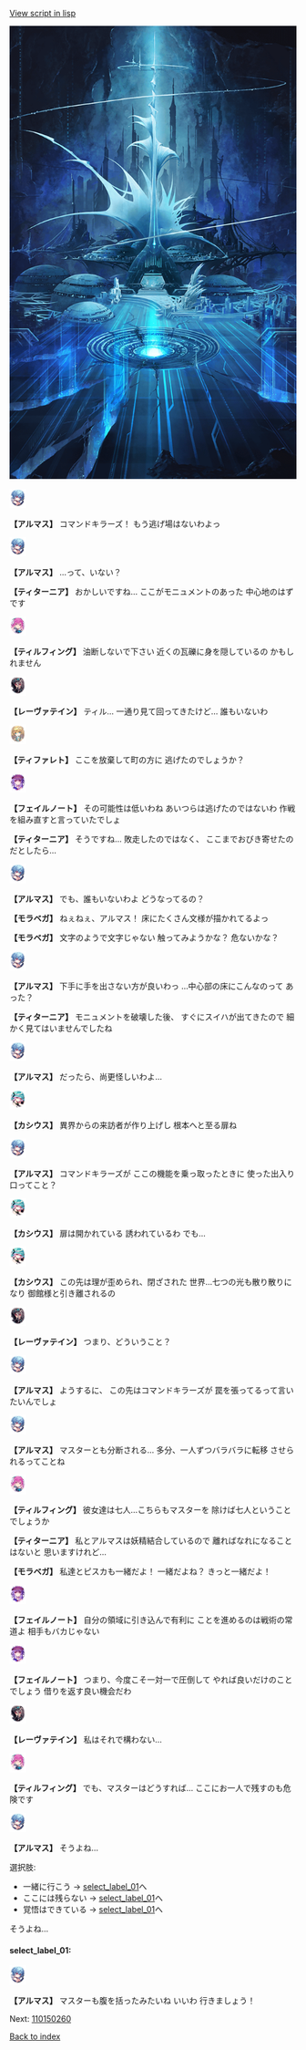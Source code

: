 [View script in lisp](../scripts/110150250.txt)

![profound_nolight.png](../images/backgrounds/profound_nolight.png)

<img src="../images/units/3103811.png" alt="3103811.png" height="34"/>

**【アルマス】**
コマンドキラーズ！
もう逃げ場はないわよっ

<img src="../images/units/3103811.png" alt="3103811.png" height="34"/>

**【アルマス】**
…って、いない？

**【ティターニア】**
おかしいですね…
ここがモニュメントのあった
中心地のはずです

<img src="../images/units/3101411.png" alt="3101411.png" height="34"/>

**【ティルフィング】**
油断しないで下さい
近くの瓦礫に身を隠しているの
かもしれません

<img src="../images/units/3100211.png" alt="3100211.png" height="34"/>

**【レーヴァテイン】**
ティル…
一通り見て回ってきたけど…
誰もいないわ

<img src="../images/units/3503211.png" alt="3503211.png" height="34"/>

**【ティファレト】**
ここを放棄して町の方に
逃げたのでしょうか？

<img src="../images/units/3401911.png" alt="3401911.png" height="34"/>

**【フェイルノート】**
その可能性は低いわね
あいつらは逃げたのではないわ
作戦を組み直すと言っていたでしょ

**【ティターニア】**
そうですね…
敗走したのではなく、
ここまでおびき寄せたのだとしたら…

<img src="../images/units/3103811.png" alt="3103811.png" height="34"/>

**【アルマス】**
でも、誰もいないわよ
どうなってるの？

**【モラベガ】**
ねぇねぇ、アルマス！
床にたくさん文様が描かれてるよっ

**【モラベガ】**
文字のようで文字じゃない
触ってみようかな？
危ないかな？

<img src="../images/units/3103811.png" alt="3103811.png" height="34"/>

**【アルマス】**
下手に手を出さない方が良いわっ
…中心部の床にこんなのって
あった？

**【ティターニア】**
モニュメントを破壊した後、
すぐにスイハが出てきたので
細かく見てはいませんでしたね

<img src="../images/units/3103811.png" alt="3103811.png" height="34"/>

**【アルマス】**
だったら、尚更怪しいわよ…

<img src="../images/units/3303111.png" alt="3303111.png" height="34"/>

**【カシウス】**
異界からの来訪者が作り上げし
根本へと至る扉ね

<img src="../images/units/3103811.png" alt="3103811.png" height="34"/>

**【アルマス】**
コマンドキラーズが
ここの機能を乗っ取ったときに
使った出入り口ってこと？

<img src="../images/units/3303111.png" alt="3303111.png" height="34"/>

**【カシウス】**
扉は開かれている
誘われているわ
でも…

<img src="../images/units/3303111.png" alt="3303111.png" height="34"/>

**【カシウス】**
この先は理が歪められ、閉ざされた
世界…七つの光も散り散りになり
御館様と引き離されるの

<img src="../images/units/3100211.png" alt="3100211.png" height="34"/>

**【レーヴァテイン】**
つまり、どういうこと？

<img src="../images/units/3103811.png" alt="3103811.png" height="34"/>

**【アルマス】**
ようするに、
この先はコマンドキラーズが
罠を張ってるって言いたいんでしょ

<img src="../images/units/3103811.png" alt="3103811.png" height="34"/>

**【アルマス】**
マスターとも分断される…
多分、一人ずつバラバラに転移
させられるってことね

<img src="../images/units/3101411.png" alt="3101411.png" height="34"/>

**【ティルフィング】**
彼女達は七人…こちらもマスターを
除けば七人ということでしょうか

**【ティターニア】**
私とアルマスは妖精結合しているので
離ればなれになることはないと
思いますけれど…

**【モラベガ】**
私達とピスカも一緒だよ！
一緒だよね？
きっと一緒だよ！

<img src="../images/units/3401911.png" alt="3401911.png" height="34"/>

**【フェイルノート】**
自分の領域に引き込んで有利に
ことを進めるのは戦術の常道よ
相手もバカじゃない

<img src="../images/units/3401911.png" alt="3401911.png" height="34"/>

**【フェイルノート】**
つまり、今度こそ一対一で圧倒して
やれば良いだけのことでしょう
借りを返す良い機会だわ

<img src="../images/units/3100211.png" alt="3100211.png" height="34"/>

**【レーヴァテイン】**
私はそれで構わない…

<img src="../images/units/3101411.png" alt="3101411.png" height="34"/>

**【ティルフィング】**
でも、マスターはどうすれば…
ここにお一人で残すのも危険です

<img src="../images/units/3103811.png" alt="3103811.png" height="34"/>

**【アルマス】**
そうよね…

選択肢:
- 一緒に行こう → [select_label_01](#select_label_01)へ
- ここには残らない → [select_label_01](#select_label_01)へ
- 覚悟はできている → [select_label_01](#select_label_01)へ

そうよね…

#### select_label_01:

<img src="../images/units/3103811.png" alt="3103811.png" height="34"/>

**【アルマス】**
マスターも腹を括ったみたいね
いいわ
行きましょう！

Next: [110150260](110150260.md)

[Back to index](index.md)
